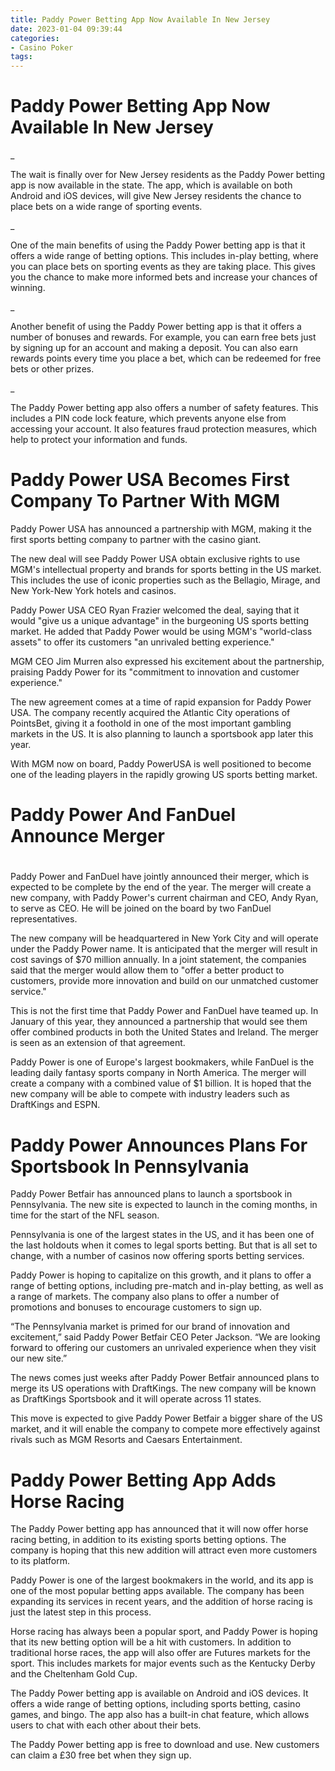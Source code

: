 ```yaml
---
title: Paddy Power Betting App Now Available In New Jersey
date: 2023-01-04 09:39:44
categories:
- Casino Poker
tags:
---
```



#  Paddy Power Betting App Now Available In New Jersey

_

The wait is finally over for New Jersey residents as the Paddy Power betting app is now available in the state. The app, which is available on both Android and iOS devices, will give New Jersey residents the chance to place bets on a wide range of sporting events.

_

One of the main benefits of using the Paddy Power betting app is that it offers a wide range of betting options. This includes in-play betting, where you can place bets on sporting events as they are taking place. This gives you the chance to make more informed bets and increase your chances of winning.

_

Another benefit of using the Paddy Power betting app is that it offers a number of bonuses and rewards. For example, you can earn free bets just by signing up for an account and making a deposit. You can also earn rewards points every time you place a bet, which can be redeemed for free bets or other prizes.

_

The Paddy Power betting app also offers a number of safety features. This includes a PIN code lock feature, which prevents anyone else from accessing your account. It also features fraud protection measures, which help to protect your information and funds.

#  Paddy Power USA Becomes First Company To Partner With MGM

Paddy Power USA has announced a partnership with MGM, making it the first sports betting company to partner with the casino giant.

The new deal will see Paddy Power USA obtain exclusive rights to use MGM's intellectual property and brands for sports betting in the US market. This includes the use of iconic properties such as the Bellagio, Mirage, and New York-New York hotels and casinos.

Paddy Power USA CEO Ryan Frazier welcomed the deal, saying that it would "give us a unique advantage" in the burgeoning US sports betting market. He added that Paddy Power would be using MGM's "world-class assets" to offer its customers "an unrivaled betting experience."

MGM CEO Jim Murren also expressed his excitement about the partnership, praising Paddy Power for its "commitment to innovation and customer experience."

The new agreement comes at a time of rapid expansion for Paddy Power USA. The company recently acquired the Atlantic City operations of PointsBet, giving it a foothold in one of the most important gambling markets in the US. It is also planning to launch a sportsbook app later this year.

With MGM now on board, Paddy PowerUSA is well positioned to become one of the leading players in the rapidly growing US sports betting market.

#  Paddy Power And FanDuel Announce Merger

#

Paddy Power and FanDuel have jointly announced their merger, which is expected to be complete by the end of the year. The merger will create a new company, with Paddy Power's current chairman and CEO, Andy Ryan, to serve as CEO. He will be joined on the board by two FanDuel representatives.

The new company will be headquartered in New York City and will operate under the Paddy Power name. It is anticipated that the merger will result in cost savings of $70 million annually. In a joint statement, the companies said that the merger would allow them to "offer a better product to customers, provide more innovation and build on our unmatched customer service."

This is not the first time that Paddy Power and FanDuel have teamed up. In January of this year, they announced a partnership that would see them offer combined products in both the United States and Ireland. The merger is seen as an extension of that agreement.

Paddy Power is one of Europe's largest bookmakers, while FanDuel is the leading daily fantasy sports company in North America. The merger will create a company with a combined value of $1 billion. It is hoped that the new company will be able to compete with industry leaders such as DraftKings and ESPN.

#  Paddy Power Announces Plans For Sportsbook In Pennsylvania

Paddy Power Betfair has announced plans to launch a sportsbook in Pennsylvania. The new site is expected to launch in the coming months, in time for the start of the NFL season.

Pennsylvania is one of the largest states in the US, and it has been one of the last holdouts when it comes to legal sports betting. But that is all set to change, with a number of casinos now offering sports betting services.

Paddy Power is hoping to capitalize on this growth, and it plans to offer a range of betting options, including pre-match and in-play betting, as well as a range of markets. The company also plans to offer a number of promotions and bonuses to encourage customers to sign up.

“The Pennsylvania market is primed for our brand of innovation and excitement,” said Paddy Power Betfair CEO Peter Jackson. “We are looking forward to offering our customers an unrivaled experience when they visit our new site.”

The news comes just weeks after Paddy Power Betfair announced plans to merge its US operations with DraftKings. The new company will be known as DraftKings Sportsbook and it will operate across 11 states.

This move is expected to give Paddy Power Betfair a bigger share of the US market, and it will enable the company to compete more effectively against rivals such as MGM Resorts and Caesars Entertainment.

#  Paddy Power Betting App Adds Horse Racing

The Paddy Power betting app has announced that it will now offer horse racing betting, in addition to its existing sports betting options. The company is hoping that this new addition will attract even more customers to its platform.

Paddy Power is one of the largest bookmakers in the world, and its app is one of the most popular betting apps available. The company has been expanding its services in recent years, and the addition of horse racing is just the latest step in this process.

Horse racing has always been a popular sport, and Paddy Power is hoping that its new betting option will be a hit with customers. In addition to traditional horse races, the app will also offer are Futures markets for the sport. This includes markets for major events such as the Kentucky Derby and the Cheltenham Gold Cup.

The Paddy Power betting app is available on Android and iOS devices. It offers a wide range of betting options, including sports betting, casino games, and bingo. The app also has a built-in chat feature, which allows users to chat with each other about their bets.

The Paddy Power betting app is free to download and use. New customers can claim a £30 free bet when they sign up.